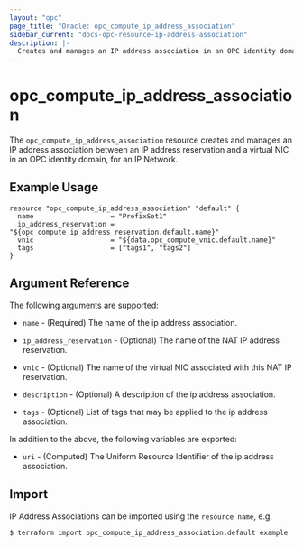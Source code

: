 ```yaml
---
layout: "opc"
page_title: "Oracle: opc_compute_ip_address_association"
sidebar_current: "docs-opc-resource-ip-address-association"
description: |-
  Creates and manages an IP address association in an OPC identity domain, for an IP Network.
---
```


# opc\_compute\_ip\_address\_association

The ``opc_compute_ip_address_association`` resource creates and manages an IP address association between an IP address reservation and a virtual NIC in an OPC identity domain, for an IP Network.

## Example Usage

```hcl
resource "opc_compute_ip_address_association" "default" {
  name                   = "PrefixSet1"
  ip_address_reservation = "${opc_compute_ip_address_reservation.default.name}"
  vnic                   = "${data.opc_compute_vnic.default.name}"
  tags                   = ["tags1", "tags2"]
}
```

## Argument Reference

The following arguments are supported:

* `name` - (Required) The name of the ip address association.

* `ip_address_reservation` - (Optional) The name of the NAT IP address reservation.

* `vnic` - (Optional) The name of the virtual NIC associated with this NAT IP reservation.

* `description` - (Optional) A description of the ip address association.

* `tags` - (Optional) List of tags that may be applied to the ip address association.

In addition to the above, the following variables are exported:

* `uri` - (Computed) The Uniform Resource Identifier of the ip address association.

## Import

IP Address Associations can be imported using the `resource name`, e.g.

```shell
$ terraform import opc_compute_ip_address_association.default example
```
